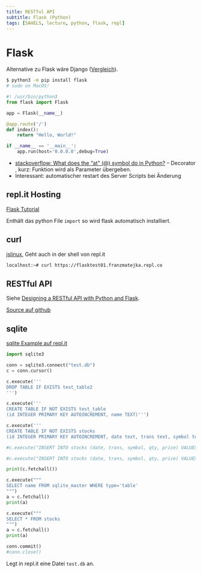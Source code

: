 ```yaml
---
title: RESTful API
subtitle: Flask (Python)
tags: [5AHELS, lecture, python, flask, repl]
---
```


# Flask

Alternative zu Flask wäre Django ([Vergleich](https://testdriven.io/blog/django-vs-flask/)).

```bash
$ python3 -m pip install flask
# sudo on MacOS!
```

```python
#! /usr/bin/python3
from flask import Flask

app = Flask(__name__)

@app.route('/')
def index():
    return "Hello, World!"

if __name__ == '__main__':
    app.run(host='0.0.0.0',debug=True)
```

- [stackoverflow: What does the “at” (@) symbol do in Python?](https://stackoverflow.com/questions/6392739/what-does-the-at-symbol-do-in-python) – Decorator [](https://realpython.com/primer-on-python-decorators/), kurz: Funktion wird als Parameter übergeben.
- Interessant: automatischer restart des Server Scripts bei Änderung



## repl.it Hosting

[Flask Tutorial](https://repl.it/talk/learn/Flask-Tutorial-Part-1-the-basics/26272)

Enthält das python File `import` so wird flask automatisch installiert.

## curl

[jslinux](https://bellard.org/jslinux/vm.html?url=alpine-x86.cfg&mem=192), Geht auch in der shell von repl.it

```bash
localhost:~# curl https://flasktest01.franzmatejka.repl.co
```



## RESTful API

Siehe [Designing a RESTful API with Python and Flask](https://blog.miguelgrinberg.com/post/designing-a-restful-api-with-python-and-flask). 

[Source auf github](https://github.com/miguelgrinberg/REST-tutorial/blob/master/rest-server.py)



## sqlite

[sqlite Example auf repl.it](https://repl.it/@delamath/sqlite-example)

```python
import sqlite3

conn = sqlite3.connect("test.db")
c = conn.cursor()

c.execute('''
DROP TABLE IF EXISTS test_table2
''')

c.execute('''
CREATE TABLE IF NOT EXISTS test_table
(id INTEGER PRIMARY KEY AUTOINCREMENT, name TEXT)''')

c.execute('''
CREATE TABLE IF NOT EXISTS stocks
(id INTEGER PRIMARY KEY AUTOINCREMENT, date text, trans text, symbol text, qty real, price real)''')

#c.execute("INSERT INTO stocks (date, trans, symbol, qty, price) VALUES ('2006-01-05','BUY','RHAT',100,35.14)")

#c.execute("INSERT INTO stocks (date, trans, symbol, qty, price) VALUES ('2016-04-21','SELL','RHAT',200,37.14)")

print(c.fetchall())

c.execute("""
SELECT name FROM sqlite_master WHERE type='table'
""")
a = c.fetchall()
print(a)

c.execute("""
SELECT * FROM stocks
""")
a = c.fetchall()
print(a)

conn.commit()
#conn.close()
```

Legt in repl.it eine Datei `test.db` an.